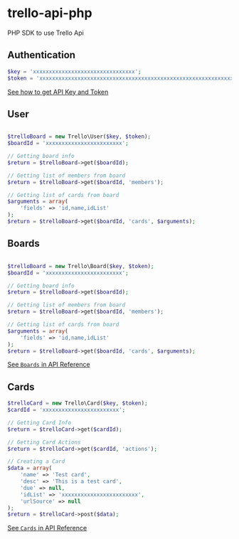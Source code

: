 # trello-api-php
PHP SDK to use Trello Api

## Authentication
```php
$key = 'xxxxxxxxxxxxxxxxxxxxxxxxxxxxxxxx';
$token = 'xxxxxxxxxxxxxxxxxxxxxxxxxxxxxxxxxxxxxxxxxxxxxxxxxxxxxxxxxxxxxxxx';
```
[See how to get API Key and Token](get-key-token.md)

## User
```php

$trelloBoard = new Trello\User($key, $token);
$boardId = 'xxxxxxxxxxxxxxxxxxxxxxxx';

// Getting board info
$return = $trelloBoard->get($boardId);

// Getting list of members from board
$return = $trelloBoard->get($boardId, 'members');

// Getting list of cards from board
$arguments = array(
    'fields' => 'id,name,idList'
);
$return = $trelloBoard->get($boardId, 'cards', $arguments);
```

## Boards
```php

$trelloBoard = new Trello\Board($key, $token);
$boardId = 'xxxxxxxxxxxxxxxxxxxxxxxx';

// Getting board info
$return = $trelloBoard->get($boardId);

// Getting list of members from board
$return = $trelloBoard->get($boardId, 'members');

// Getting list of cards from board
$arguments = array(
    'fields' => 'id,name,idList'
);
$return = $trelloBoard->get($boardId, 'cards', $arguments);
```

[See `Boards` in API Reference](https://developers.trello.com/advanced-reference/board)

## Cards
```php
$trelloCard = new Trello\Card($key, $token);
$cardId = 'xxxxxxxxxxxxxxxxxxxxxxxx';

// Getting Card Info
$return = $trelloCard->get($cardId);

// Getting Card Actions
$return = $trelloCard->get($cardId, 'actions');

// Creating a Card
$data = array(
    'name' => 'Test card',
    'desc' => 'This is a test card',
    'due' => null,
    'idList' => 'xxxxxxxxxxxxxxxxxxxxxxxx',
    'urlSource' => null
);
$return = $trelloCard->post($data);
```

[See `Cards` in API Reference](https://developers.trello.com/advanced-reference/card)
